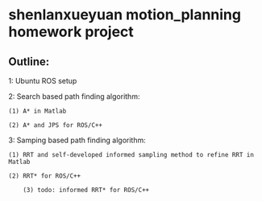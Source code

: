 # shenlanxueyuan motion_planning homework project

## Outline:

1: Ubuntu ROS setup

2: Search based path finding algorithm: 

    (1) A* in Matlab
   
    (2) A* and JPS for ROS/C++

3: Samping based path finding algorithm: 

    (1) RRT and self-developed informed sampling method to refine RRT in Matlab
   
    (2) RRT* for ROS/C++
		
		(3) todo: informed RRT* for ROS/C++
		
		 
